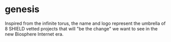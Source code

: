 # genesis
Inspired from the infinite torus, the name and logo represent the umbrella of 8 SHIELD vetted projects that will "be the change" we want to see in the new Biosphere Internet era.
